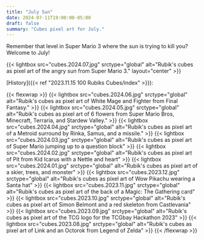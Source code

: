 ```yaml
---
title: "July Sun"
date: 2024-07-11T19:00:00-05:00
draft: false
summary: "Cubes pixel art for July."
---
```


Remember that level in Super Mario 3 where the sun is trying to kill you?  Welcome to July!

{{< lightbox src="cubes.2024.07.jpg" srctype="global" alt="Rubik's cubes as pixel art of the angry sun from Super Mario 3." layout="center" >}}

[History]({{< ref "2023.11.15 100 Rubiks Cubes/index" >}}):

{{< flexwrap >}}
    {{< lightbox src="cubes.2024.06.jpg" srctype="global" alt="Rubik's cubes as pixel art of White Mage and Fighter from Final Fantasy." >}}
    {{< lightbox src="cubes.2024.05.jpg" srctype="global" alt="Rubik's cubes as pixel art of 6 flowers from Super Mario Bros, Minecraft, Terraria, and Stardew Valley." >}}
    {{< lightbox src="cubes.2024.04.jpg" srctype="global" alt="Rubik's cubes as pixel art of a Metroid surround by Rinka, Samus, and a missile." >}}
    {{< lightbox src="cubes.2024.03.jpg" srctype="global" alt="Rubik's cubes as pixel art of Super Mario jumping up to a question block" >}}
    {{< lightbox src="cubes.2024.02.jpg" srctype="global" alt="Rubik's cubes as pixel art of Pit from Kid Icarus with a Nettle and heart" >}}
    {{< lightbox src="cubes.2024.01.jpg" srctype="global" alt="Rubik's cubes as pixel art of a skier, trees, and monster" >}}
    {{< lightbox src="cubes.2023.12.jpg" srctype="global" alt="Rubik's cubes as pixel art of Wow Pikachu wearing a Santa hat" >}}
    {{< lightbox src="cubes.2023.11.jpg" srctype="global" alt="Rubik's cubes as pixel art of the back of a Magic: The Gathering card" >}}
    {{< lightbox src="cubes.2023.10.jpg" srctype="global" alt="Rubik's cubes as pixel art of Simon Belmont and a red skeleton from Castlevania" >}}
    {{< lightbox src="cubes.2023.09.jpg" srctype="global" alt="Rubik's cubes as pixel art of the TCG logo for the TCGbay Hackathon 2023" >}}
    {{< lightbox src="cubes.2023.08.jpg" srctype="global" alt="Rubik's cubes as pixel art of Link and an Octorok from Legend of Zelda" >}}
{{< /flexwrap >}}
